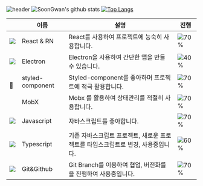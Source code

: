 <!--
**SoonGwan/SoonGwan** is a ✨ _special_ ✨ repository because its `README.md` (this file) appears on your GitHub profile.

Here are some ideas to get you started:

- 🔭 I’m currently working on ...
- 🌱 I’m currently learning ...
- 👯 I’m looking to collaborate on ...
- 🤔 I’m looking for help with ...
- 💬 Ask me about ...
- 📫 How to reach me: ...
- 😄 Pronouns: ...
- ⚡ Fun fact: ...

M 0 305 Q 61 61 122 61 Q 183 61 244 305 Q 305 61 366 488 Q 427 61 488 305 Q 549 61 610 61 Q 671 61 732 305 Q 793 61 854 488
[![Top Langs](https://github-readme-stats.vercel.app/api/top-langs/?username=SoonGwan)](https://github.com/anuraghazra/github-readme-stats)


#### 🏫  I’m currently studying on ...
* Daegu Software Meister High School
-->

![header](https://capsule-render.vercel.app/api?type=wave&color=gradient&height=250&section=header&text=나는%20순관%20&fontSize=50&fontAlignY=35)
![SoonGwan's github stats](https://github-readme-stats.vercel.app/api?username=SoonGwan&show_icons=true&hide_border=true&count_private=true)
[![Top Langs](https://github-readme-stats.vercel.app/api/top-langs/?username=SoonGwan&hide=html&count_private=true)](https://github.com/anuraghazra/github-readme-stats)

|                                                            | 이름             | 설명                                                                             | 진행                                |
| ---------------------------------------------------------- | ---------------- | -------------------------------------------------------------------------------- | ----------------------------------- |
| ![](https://img.icons8.com/plasticine/24/000000/react.png) | React & RN       | React를 사용하여 프로젝트에 능숙히 사용합니다.                                   | ![70%](https://progress-bar.dev/80) |
| ![](https://img.icons8.com/bubbles/24/000000/react.png) | Electron         | Electron을 사용하여 간단한 앱을 만들 수 있습니다.                                | ![40%](https://progress-bar.dev/40) |
| &nbsp; 💅                                                  | styled-component | Styled-component를 좋아하며 프로젝트에 적극 활용합니다.                          | ![70%](https://progress-bar.dev/70) |
| &nbsp;                                                     | MobX             | Mobx 를 활용하여 상태관리를 적절히 사용합니다.                                   | ![70%](https://progress-bar.dev/70) |
| ![](https://img.icons8.com/color/24/000000/javascript.png) | Javascript       | 자바스크립트를 좋아합니다.                                                       | ![70%](https://progress-bar.dev/80) |
| ![](https://img.icons8.com/color/24/000000/typescript.png) | Typescript       | 기존 자바스크립트 프로젝트, 새로운 프로젝트를 타입스크립트로 변경, 사용중입니다. | ![60%](https://progress-bar.dev/70) |
| ![](https://img.icons8.com/color/24/000000/git.png)        | Git&Github       | Git Branch를 이용하여 협업, 버전화를 을 진행하여 사용중입니다.                   | ![70%](https://progress-bar.dev/70) |
